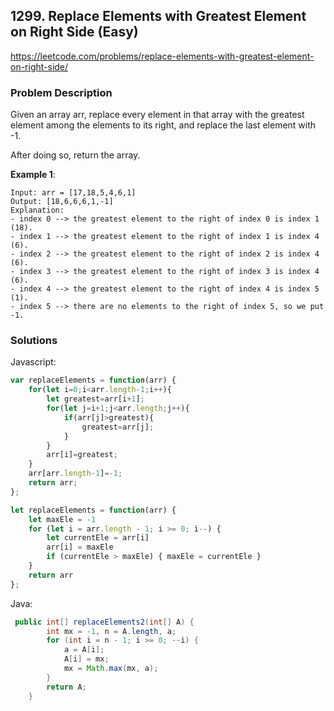 ## 1299. Replace Elements with Greatest Element on Right Side (Easy)

https://leetcode.com/problems/replace-elements-with-greatest-element-on-right-side/

### Problem Description

Given an array arr, replace every element in that array with the greatest element among the elements to its right, and replace the last element with -1.

After doing so, return the array.

**Example 1**:
```
Input: arr = [17,18,5,4,6,1]
Output: [18,6,6,6,1,-1]
Explanation: 
- index 0 --> the greatest element to the right of index 0 is index 1 (18).
- index 1 --> the greatest element to the right of index 1 is index 4 (6).
- index 2 --> the greatest element to the right of index 2 is index 4 (6).
- index 3 --> the greatest element to the right of index 3 is index 4 (6).
- index 4 --> the greatest element to the right of index 4 is index 5 (1).
- index 5 --> there are no elements to the right of index 5, so we put -1.

```
### Solutions

Javascript:

```javascript
var replaceElements = function(arr) {
    for(let i=0;i<arr.length-1;i++){
        let greatest=arr[i+1];
        for(let j=i+1;j<arr.length;j++){
            if(arr[j]>greatest){
                greatest=arr[j];
            } 
        }
        arr[i]=greatest;
    }
    arr[arr.length-1]=-1;
    return arr;
};
```
```javascript
let replaceElements = function(arr) {
    let maxEle = -1
    for (let i = arr.length - 1; i >= 0; i--) {
        let currentEle = arr[i]
        arr[i] = maxEle
        if (currentEle > maxEle) { maxEle = currentEle }
    }
    return arr
};
```


Java:

```java
 public int[] replaceElements2(int[] A) {
        int mx = -1, n = A.length, a;
        for (int i = n - 1; i >= 0; --i) {
            a = A[i];
            A[i] = mx;
            mx = Math.max(mx, a);
        }
        return A;
    }
```
